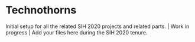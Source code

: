 # Technothorns

Initial setup for all the related SIH 2020 projects and related parts. | Work in progress | Add your files here during the SIH 2020 tenure. 
